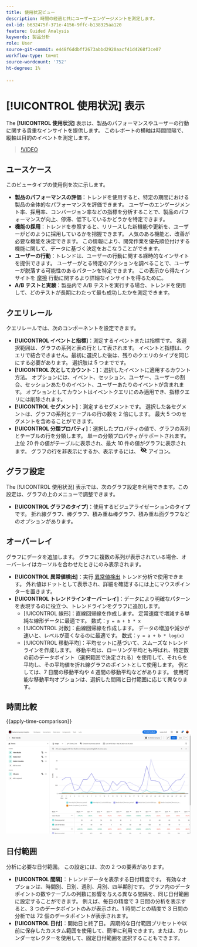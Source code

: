 ```yaml
---
title: 使用状況ビュー
description: 時間の経過と共にユーザーエンゲージメントを測定します。
exl-id: b632475f-371e-4156-9ffc-b138325aa120
feature: Guided Analysis
keywords: 製品分析
role: User
source-git-commit: e448f6ddbff2673abbd2920aacf41d4268f3ce07
workflow-type: tm+mt
source-wordcount: '752'
ht-degree: 1%

---
```


# [!UICONTROL 使用状況] 表示

The **[!UICONTROL 使用状況]** 表示は、製品のパフォーマンスやユーザーの行動に関する貴重なインサイトを提供します。 このレポートの横軸は時間間隔で、縦軸は目的のイベントを測定します。

>[!VIDEO](https://video.tv.adobe.com/v/3421666/?learn=on)

## ユースケース

このビュータイプの使用例を次に示します。

* **製品のパフォーマンスの評価**：トレンドを使用すると、特定の期間における製品の全体的なパフォーマンスを評価できます。 ユーザーのエンゲージメント率、採用率、コンバージョン率などの指標を分析することで、製品のパフォーマンスが向上、停滞、低下しているかどうかを特定できます。
* **機能の採用**：トレンドを参照すると、リリースした新機能や更新を、ユーザーがどのように採用しているかを把握できます。 人気のある機能と、改善が必要な機能を決定できます。 この情報により、開発作業を優先順位付けする機能に関して、データに基づく決定をおこなうことができます。
* **ユーザーの行動**：トレンドは、ユーザーの行動に関する経時的なインサイトを提供できます。 ユーザーがとる特定のアクションを調べることで、ユーザーが脱落する可能性のあるパターンを特定できます。 この表示から得たインサイトを [摩擦](friction.md) 行動に関するより詳細なインサイトを得るために。
* **A/B テストと実験**：製品内で A/B テストを実行する場合、トレンドを使用して、どのテストが長期にわたって最も成功したかを測定できます。

## クエリレール

クエリレールでは、次のコンポーネントを設定できます。

* **[!UICONTROL イベントと指標]**：測定するイベントまたは指標です。 各選択範囲は、グラフの系列と表の行として表されます。 イベントと指標は、クエリで結合できません。最初に選択した後は、残りのクエリのタイプを同じにする必要があります。 選択肢は 5 つまでです。
* **[!UICONTROL 次としてカウント：]**：選択したイベントに適用するカウント方法。 オプションには、イベント、セッション、ユーザー、ユーザーの割合、セッションあたりのイベント、ユーザーあたりのイベントが含まれます。 オプションとしてカウントはイベントクエリにのみ適用でき、指標クエリには削除されます。
* **[!UICONTROL セグメント]**：測定するセグメントです。 選択した各セグメントは、グラフの系列とテーブルの行の数を 2 倍にします。 最大 5 つのセグメントを含めることができます。
* **[!UICONTROL 分類プロパティ]**：選択したプロパティの値で、グラフの系列とテーブルの行を分類します。 単一の分類プロパティがサポートされます。 上位 20 件の値がテーブルに表示され、最大 10 件の値がグラフに表示されます。 グラフの行を非表示にするか、表示するには、 ![非表示アイコンを表示](../assets/hide-in-chart.png) アイコン。

## グラフ設定

The [!UICONTROL 使用状況] 表示では、次のグラフ設定を利用できます。この設定は、グラフの上のメニューで調整できます。

* **[!UICONTROL グラフのタイプ]**：使用するビジュアライゼーションのタイプです。 折れ線グラフ、棒グラフ、積み重ね棒グラフ、積み重ね面グラフなどのオプションがあります。

## オーバーレイ

グラフにデータを追加します。 グラフに複数の系列が表示されている場合、オーバーレイはカーソルを合わせたときにのみ表示されます。

* **[!UICONTROL 異常値検出]**：実行 [異常値検出](/help/analysis-workspace/c-anomaly-detection/anomaly-detection.md) トレンド分析で使用できます。 外れ値はドットとして表示され、詳細を確認するには上にマウスポインターを置きます。
* **[!UICONTROL トレンドラインオーバーレイ]**：データにより明確なパターンを表現するのに役立つ、トレンドラインをグラフに追加します。
   * [!UICONTROL 線形]：直線回帰線を作成します。 定常速度で増減する単純な線形データに最適です。 数式：`y = a + b * x`
   * [!UICONTROL 対数]：曲線回帰線を作成します。 データの増加や減少が速いと、レベルが高くなるのに最適です。 数式：`y = a + b * log(x)`
   * [!UICONTROL 移動平均]：平均セットに基づいて、スムーズなトレンドラインを作成します。 移動平均は、ローリング平均とも呼ばれ、特定数の前のデータポイント（選択範囲で決定される）を使用して、それらを平均し、その平均値を折れ線グラフのポイントとして使用します。 例としては、7 日間の移動平均や 4 週間の移動平均などがあります。 使用可能な移動平均オプションは、選択した間隔と日付範囲に応じて異なります。

## 時間比較

{{apply-time-comparison}}

![使用時間の比較](../assets/usage-compare.png)

## 日付範囲

分析に必要な日付範囲。 この設定には、次の 2 つの要素があります。

* **[!UICONTROL 間隔]**：トレンドデータを表示する日付精度です。 有効なオプションは、時間別、日別、週別、月別、四半期別です。 グラフ内のデータポイントの数やテーブルの列数に影響を与える異なる間隔を、同じ日付範囲に設定することができます。 例えば、毎日の精度で 3 日間の分析を表示すると、3 つのデータポイントのみが表示され、1 時間ごとの精度で 3 日間の分析では 72 個のデータポイントが表示されます。
* **[!UICONTROL 日付]**：開始日と終了日。 周期的な日付範囲プリセットや以前に保存したカスタム範囲を使用して、簡単に利用できます。または、カレンダーセレクターを使用して、固定日付範囲を選択することもできます。
